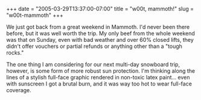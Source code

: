 +++
date = "2005-03-29T13:37:00-07:00"
title = "w00t, mammoth!"
slug = "w00t-mammoth"
+++


We just got back from a great weekend in Mammoth. I'd never been there before, but it was well worth the trip. My only beef from the whole weekend was that on Sunday, even with bad weather and over 60% closed lifts, they didn't offer vouchers or partial refunds or anything other than a "tough rocks."

The one thing I am considering for our next multi-day snowboard trip, however, is some form of more robust sun protection. I'm thinking along the lines of a stylish full-face graphic rendered in non-toxic latex paint... even with sunscreen I got a brutal burn, and it was way too hot to wear full-face coverage.
